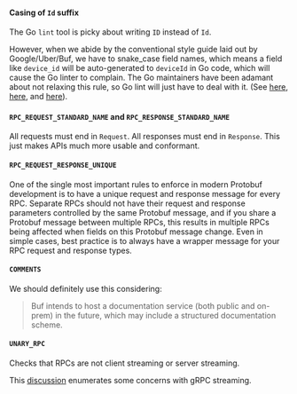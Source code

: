#### Casing of `Id` suffix
The Go `lint` tool is picky about writing `ID` instead of `Id`.

However, when we abide by the conventional style guide laid out by Google/Uber/Buf, we have to snake_case field names,
which means a field like `device_id` will be auto-generated to `deviceId` in Go code, which will cause the Go linter
to complain. The Go maintainers have been adamant about not relaxing this rule, so Go lint will just have to deal with it.
(See [here](https://github.com/golang/lint/issues/89), 
[here](https://github.com/golang/lint/issues/124), and
[here](https://github.com/golang/lint/issues/216)).

#### `RPC_REQUEST_STANDARD_NAME` and `RPC_RESPONSE_STANDARD_NAME`
All requests must end in `Request`. All responses must end in `Response`.
This just makes APIs much more usable and conformant.

#### `RPC_REQUEST_RESPONSE_UNIQUE`
One of the single most important rules to enforce in modern Protobuf development is to have a unique request and 
response message for every RPC. Separate RPCs should not have their request and response parameters controlled by 
the same Protobuf message, and if you share a Protobuf message between multiple RPCs, this results in multiple RPCs 
being affected when fields on this Protobuf message change. Even in simple cases, best practice is to always have a 
wrapper message for your RPC request and response types.

#### `COMMENTS`
We should definitely use this considering:
> Buf intends to host a documentation service (both public and on-prem) in the future, 
> which may include a structured documentation scheme.

#### `UNARY_RPC`
Checks that RPCs are not client streaming or server streaming.

This [discussion](https://github.com/twitchtv/twirp/issues/70#issuecomment-470367807) enumerates
some concerns with gRPC streaming.